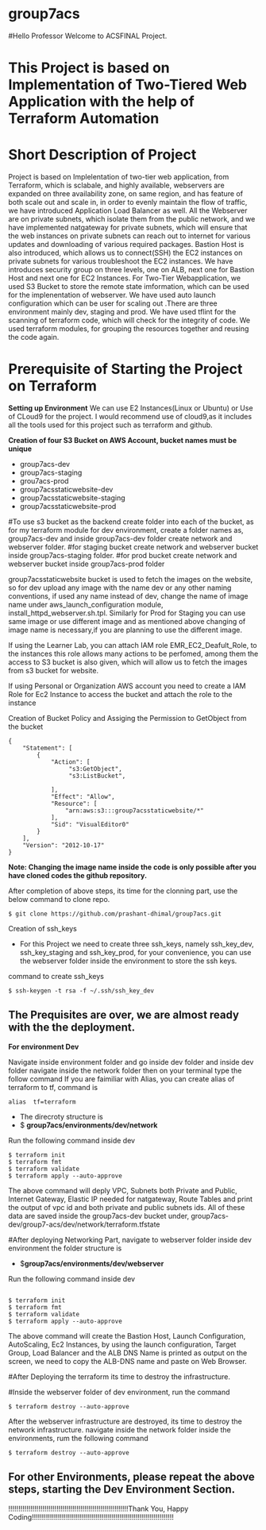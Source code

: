 # group7acs
#Hello Professor Welcome to ACSFINAL Project. 
# This Project is based on Implementation of Two-Tiered Web Application with the help of Terraform Automation
# Short Description of Project
Project is based on Implelentation of two-tier web application, from Terraform, which is sclabale, and highly available, webservers are expanded on three availability zone, on same region, and has feature of both scale out and scale in, in order to evenly maintain the flow of traffic, we have introduced Application Load Balancer as well. All the Webserver are on private subnets, which isolate them from the public network, and we have implemented natgateway for private subnets, which will ensure that the web instances on private subnets can reach out to internet for various updates and downloading of various required packages. Bastion Host is also introduced, which allows us to connect(SSH) the EC2 instances on private subnets for various troubleshoot the EC2 instances. We have introduces security group on three levels, one on ALB, next one for Bastion Host and next one for EC2 Instances. For Two-Tier Webapplication, we used S3 Bucket to store the remote state imformation, which can be used for the implenentation of webserver. We have used auto launch configuration which can be user for scaling out .There are three environment mainly dev, staging and prod. We have used tflint for the scanning of terraform code, which will check for the integrity of code. We used terraform modules, for grouping the resources together and reusing the code again. 

# Prerequisite of Starting the Project on Terraform
**Setting up Environment**
We can use E2 Instances(Linux or Ubuntu) or Use of CLoud9 for the project. I would recommend use of cloud9,as it includes all the tools used for this project such as terraform and github.

 **Creation of four S3 Bucket on AWS Account, bucket names must be unique**
* group7acs-dev
* group7acs-staging
* grou7acs-prod
* group7acsstaticwebsite-dev
* group7acsstaticwebsite-staging
* group7acsstaticwebsite-prod

#To use s3 bucket as the backend create folder into each of the bucket, as for my terraform module for dev environment, create a folder names as,  group7acs-dev and inside group7acs-dev folder create network and webserver folder.
#for staging bucket create network and webserver bucket inside group7acs-staging folder.
#for prod bucket create network and webserver bucket inside group7acs-prod folder


group7acsstaticwebsite bucket is used to fetch the images on the website, so for dev upload any image with the name dev or any other naming conventions, if used any name instead of dev, change the name of image name under aws_launch_configuration module, install_httpd_webserver.sh.tpl. Similarly for Prod for Staging you can use same image or use different image and as mentioned above changing of image name is necessary,if you are planning to use the different image. 


If using the Learner Lab, you can attach IAM role EMR_EC2_Deafult_Role, to the instances this role allows many actions to be perfomed, among them the access to S3 bucket is also given, which will allow us to fetch the images from s3 bucket for website.

If using Personal or Organization AWS account  you need to create a IAM Role for Ec2 Instance to access the bucket and attach the role to the instance


Creation of Bucket Policy and Assiging the Permission to GetObject from the bucket

```
{
    "Statement": [
        {
            "Action": [
                 "s3:GetObject",
                 "s3:ListBucket",
           
            ],
            "Effect": "Allow",
            "Resource": [
                "arn:aws:s3:::group7acsstaticwebsite/*"
            ],
            "Sid": "VisualEditor0"
        }
    ],
    "Version": "2012-10-17"
}

```


**Note: Changing the image name inside the code is only possible after you have cloned codes the github repository.**

After completion of above steps, its time for the clonning part, use the below command to clone repo.
```
$ git clone https://github.com/prashant-dhimal/group7acs.git

```
Creation of ssh_keys
* For this Project we need to create three ssh_keys, namely ssh_key_dev, ssh_key_staging and ssh_key_prod, for your convenience, you can use the webserver folder inside the environment to store the ssh keys.

command to create ssh_keys
 ```
 $ ssh-keygen -t rsa -f ~/.ssh/ssh_key_dev
 
 ```

## The Prequisites are over, we are almost ready with the the deployment.
**For environment Dev**

Navigate inside environment folder and go inside dev folder and inside dev folder navigate inside the network folder then on your terminal type the follow command
If you are faimiliar with Alias, you can create alias of terraform to tf, command is 
```
alias  tf=terraform

```
* The direcroty structure is 
* $ **group7acs/environments/dev/network**


Run the following command inside dev
```
$ terraform init
$ terraform fmt
$ terraform validate
$ terraform apply --auto-approve

```
The above command will deply VPC, Subnets both Private and Public, Internet Gateway, Elastic IP needed for natgateway, Route Tables and print the output of vpc id and both private and public subnets ids. All of these data are saved inside the group7acs-dev bucket under, group7acs-dev/group7-acs/dev/network/terraform.tfstate

#After deploying Networking Part, navigate to webserver folder inside dev environment
the folder structure is 
* $**group7acs/environments/dev/webserver**


Run the following command inside dev
```

$ terraform init
$ terraform fmt
$ terraform validate
$ terraform apply --auto-approve
```

The above command will create the Bastion Host, Launch Configuration, AutoScaling, Ec2 Instances, by using the launch configuration, Target Group, Load Balancer and the ALB DNS Name is printed as output on the screen, we need to copy the ALB-DNS name and paste on Web Browser.

#After Deploying the terraform its time to destroy the infrastructure.

#Inside the webserver folder of dev environment, run the command
```
$ terraform destroy --auto-approve

```


After the webserver infrastructure are destroyed, its time to destroy the network infrastructure.
navigate inside the network folder inside the environments, rum the following command
```
$ terraform destroy --auto-approve  

```

## For other Environments, please repeat the above steps, starting the Dev Environment Section.

!!!!!!!!!!!!!!!!!!!!!!!!!!!!!!!!!!!!!!!!!!!!!!!!!!!!!!!!!!!!Thank You, Happy Coding!!!!!!!!!!!!!!!!!!!!!!!!!!!!!!!!!!!!!!!!!!!!!!!!!!!!!!!!!!!!!!!!!!!!!!!


